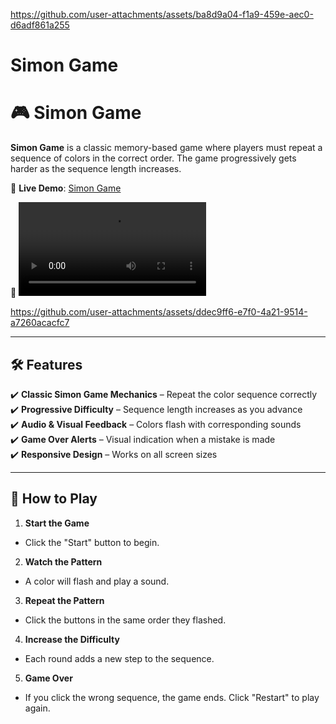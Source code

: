 
https://github.com/user-attachments/assets/ba8d9a04-f1a9-459e-aec0-d6adf861a255
# Simon Game

# 🎮 Simon Game

**Simon Game** is a classic memory-based game where players must repeat a sequence of colors in the correct order. The game progressively gets harder as the sequence length increases.

🔗 **Live Demo**: [Simon Game](https://suhelkh0.github.io/SimonGame/
)

🔗 ![alt text](https://suhelkh0.github.io/SimonGame/Simon_Video.mp4
)

https://github.com/user-attachments/assets/ddec9ff6-e7f0-4a21-9514-a7260acacfc7

---

## 🛠 **Features**
✔️ **Classic Simon Game Mechanics** – Repeat the color sequence correctly  
✔️ **Progressive Difficulty** – Sequence length increases as you advance  
✔️ **Audio & Visual Feedback** – Colors flash with corresponding sounds  
✔️ **Game Over Alerts** – Visual indication when a mistake is made  
✔️ **Responsive Design** – Works on all screen sizes  

---

## 🚀 **How to Play**
1. **Start the Game**  
- Click the "Start" button to begin.
   
2. **Watch the Pattern**  
- A color will flash and play a sound.

3. **Repeat the Pattern**  
- Click the buttons in the same order they flashed.

4. **Increase the Difficulty**  
- Each round adds a new step to the sequence.

5. **Game Over**  
- If you click the wrong sequence, the game ends. Click "Restart" to play again.

